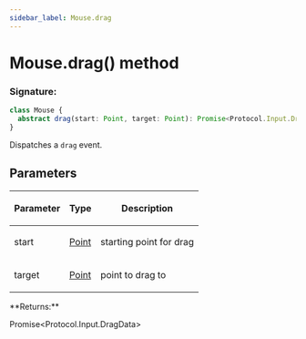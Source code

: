```yaml
---
sidebar_label: Mouse.drag
---
```


# Mouse.drag() method

### Signature:

```typescript
class Mouse {
  abstract drag(start: Point, target: Point): Promise<Protocol.Input.DragData>;
}
```

Dispatches a `drag` event.

## Parameters

<table><thead><tr><th>

Parameter

</th><th>

Type

</th><th>

Description

</th></tr></thead>
<tbody><tr><td>

start

</td><td>

[Point](./puppeteer.point.md)

</td><td>

starting point for drag

</td></tr>
<tr><td>

target

</td><td>

[Point](./puppeteer.point.md)

</td><td>

point to drag to

</td></tr>
</tbody></table>
**Returns:**

Promise&lt;Protocol.Input.DragData&gt;
